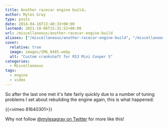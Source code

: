 ```yaml
---
title: Another racecar engine build…
author: Myles Gray
type: posts
date: 2014-04-16T13:40:33+00:00
lastmod: 2021-10-06T15:31:52+00:00
url: /miscellaneous/another-racecar-engine-build
aliases: ["/miscellaneous/another-racecar-engine-build", "/miscellaneous/another-racecar-engine-build/amp", "/just-for-fun/another-racecar-engine-build", "/just-for-fun/another-racecar-engine-build/amp"]
cover:
  relative: true
  image: images/IMG_8485.webp
  alt: "Custom crankshaft for R53 Mini Cooper S"
categories:
  - Miscellaneous
tags:
  - engine
  - video
---
```

So after the last one met it's fate fairly quickly due to a number of tuning problems I set about rebuilding the engine again, this is what happened:

{{<vimeo 81640301>}}

Why not follow [@mylesagray on Twitter][1] for more like this!

 [1]: https://twitter.com/mylesagray
